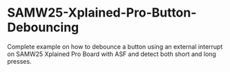 # SAMW25-Xplained-Pro-Button-Debouncing
Complete example on how to debounce a button using an external interrupt on SAMW25 Xplained Pro Board with ASF and detect both short and long presses.
